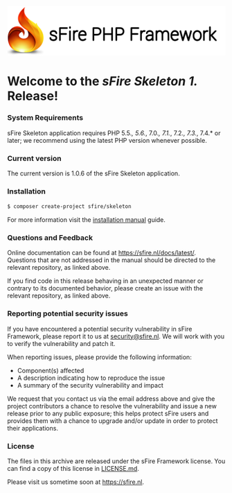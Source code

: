 ![Logo](https://github.com/Kris-Kuiper/sFire-Framework/raw/master/sfire-logo.png)

# Welcome to the *sFire Skeleton 1.* Release!

### System Requirements
sFire Skeleton application requires PHP 5.5.*, 5.6.*, 7.0.*, 7.1.*, 7.2.*, 7.3.*, 7.4.* or later; we recommend using the latest PHP version whenever possible.


### Current version
The current version is 1.0.6 of the sFire Skeleton application.


### Installation
```bash
$ composer create-project sfire/skeleton
```

For more information visit the [installation manual](https://sfire.nl/installation) guide.

### Questions and Feedback
Online documentation can be found at https://sfire.nl/docs/latest/.
Questions that are not addressed in the manual should be directed to the
relevant repository, as linked above.

If you find code in this release behaving in an unexpected manner or
contrary to its documented behavior, please create an issue with the relevant
repository, as linked above.


### Reporting potential security issues
If you have encountered a potential security vulnerability in sFire Framework,
please report it to us at [security@sfire.nl](mailto:security@sfire.nl).
We will work with you to verify the vulnerability and patch it.

When reporting issues, please provide the following information:

- Component(s) affected
- A description indicating how to reproduce the issue
- A summary of the security vulnerability and impact

We request that you contact us via the email address above and give the project
contributors a chance to resolve the vulnerability and issue a new release prior
to any public exposure; this helps protect sFire users and provides
them with a chance to upgrade and/or update in order to protect their
applications.


### License
The files in this archive are released under the sFire Framework license.
You can find a copy of this license in [LICENSE.md](LICENSE.md).


Please visit us sometime soon at https://sfire.nl.
